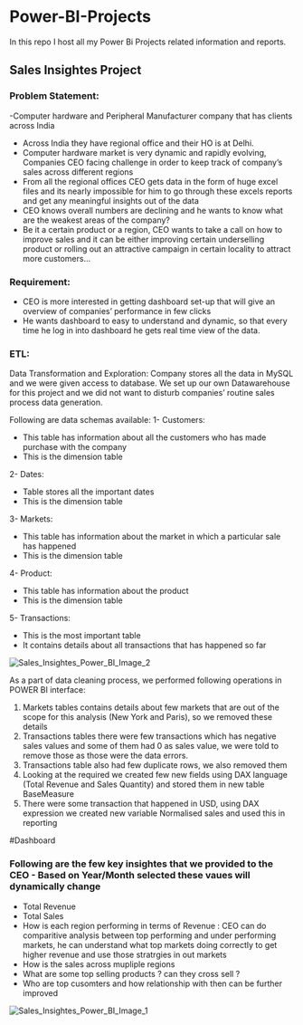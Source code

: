 # Power-BI-Projects
In this repo I host all my Power Bi Projects related information and reports.
 



## Sales Insightes Project

### Problem Statement:

 -Computer hardware and Peripheral Manufacturer company that has clients across India 
- Across India they have regional office and their HO is at Delhi.
- Computer hardware market is very dynamic and rapidly evolving, Companies CEO facing challenge in order to keep track of company’s sales across different regions
- From all the regional offices CEO gets data in the form of huge excel files and its nearly impossible for him to go through these excels reports and get any meaningful insights out of the data
- CEO knows overall numbers are declining and he wants to know what are the weakest areas of the company?  
-  Be it a certain product or a region, CEO wants to take a call on how to improve sales and it can be either improving certain underselling product or rolling out an attractive campaign in certain locality to attract more customers… 

### Requirement: 

- CEO is more interested in getting dashboard set-up that will give an overview of companies’ performance in few clicks
- He wants dashboard to easy to understand and dynamic, so that every time he log in into dashboard he gets real time view of the data.

### ETL:
Data Transformation and Exploration:
Company stores all the data in MySQL and we were given access to database. We set up our own Datawarehouse for this project and we did not want to disturb companies’ routine sales process data generation.

Following are data schemas available:
1-	Customers:
-	This table has information about all the customers who has made purchase with the company
-	This is the dimension table

2-	Dates:
-	Table stores all the important dates
-	This is the dimension table

3-	Markets:
-	This table has information about the market in which a particular sale has happened
-	This is the dimension table

4-	Product:
-	This table has information about the product
-	This is the dimension table

5-	Transactions:
-	This is the most important table
-	It contains details about all transactions that has happened so far


![Sales_Insightes_Power_BI_Image_2](https://user-images.githubusercontent.com/61430361/103735231-9f2c1880-5013-11eb-863a-c6e30acb42fc.JPG)

As a part of data cleaning process, we performed following operations in POWER BI interface:
1)	Markets tables contains details about few markets that are out of the scope for this analysis (New York and Paris), so we removed these details 
2)	Transactions tables there were few transactions which has negative sales values and some of them had 0 as sales value, we were told to remove those as those were the data errors. 
3)	Transactions table also had few duplicate rows, we also removed them
4)	Looking at the required we created few new fields using DAX language (Total Revenue and Sales Quantity) and stored them in new table BaseMeasure
5)	There were some transaction that happened in USD, using DAX expression we created new variable Normalised sales and used this in reporting


#Dashboard

### Following are the few key insightes that we provided to the CEO - Based on Year/Month selected  these vaues will dynamically change 
 - Total Revenue
 - Total Sales
 - How is each region performing in terms of Revenue : CEO can do comparitive analysis between top performing and under performing markets, he can understand what top markets doing correctly to get higher revenue and use those stratrgies in out markets
 - How is the sales across mupliple regions
 - What are some top selling products ? can they cross sell ? 
 - Who are top cusomters and how relationship with then can be further improved
 

![Sales_Insightes_Power_BI_Image_1](https://user-images.githubusercontent.com/61430361/103735101-570cf600-5013-11eb-97ff-2ec3bbd97d92.JPG)

